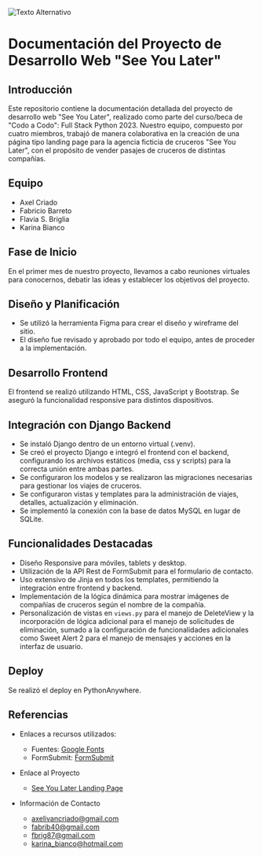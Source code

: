 ![Texto Alternativo](https://res.cloudinary.com/dciovdqaf/image/upload/v1702669538/Portada_smogaf.png)

# Documentación del Proyecto de Desarrollo Web "See You Later"

## Introducción
Este repositorio contiene la documentación detallada del proyecto de desarrollo web "See You Later", realizado como parte del curso/beca de "Codo a Codo": Full Stack Python 2023. Nuestro equipo, compuesto por cuatro miembros, trabajó de manera colaborativa en la creación de una página tipo landing page para la agencia ficticia de cruceros "See You Later", con el propósito de vender pasajes de cruceros de distintas compañías.

## Equipo
- Axel Criado
- Fabricio Barreto
- Flavia S. Briglia
- Karina Bianco

## Fase de Inicio
En el primer mes de nuestro proyecto, llevamos a cabo reuniones virtuales para conocernos, debatir las ideas y establecer los objetivos del proyecto.

## Diseño y Planificación
- Se utilizó la herramienta Figma para crear el diseño y wireframe del sitio.
- El diseño fue revisado y aprobado por todo el equipo, antes de proceder a la implementación.

## Desarrollo Frontend
El frontend se realizó utilizando HTML, CSS, JavaScript y Bootstrap. Se aseguró la funcionalidad responsive para distintos dispositivos.

## Integración con Django Backend
- Se instaló Django dentro de un entorno virtual (.venv).
- Se creó el proyecto Django e integró el frontend con el backend, configurando los archivos estáticos (media, css y scripts) para la correcta unión entre ambas partes.
- Se configuraron los modelos y se realizaron las migraciones necesarias para gestionar los viajes de cruceros.
- Se configuraron vistas y templates para la administración de viajes, detalles, actualización y eliminación.
- Se implementó la conexión con la base de datos MySQL en lugar de SQLite.


## Funcionalidades Destacadas
- Diseño Responsive para móviles, tablets y desktop.
- Utilización de la API Rest de FormSubmit para el formulario de contacto.
- Uso extensivo de Jinja en todos los templates, permitiendo la integración entre frontend y backend.
- Implementación de la lógica dinámica para mostrar imágenes de compañías de cruceros según el nombre de la compañía.
- Personalización de vistas en `views.py` para el manejo de DeleteView y la incorporación de lógica adicional para el manejo de solicitudes de eliminación, sumado a la configuración de funcionalidades adicionales como Sweet Alert 2 para el manejo de mensajes y acciones en la interfaz de usuario.


## Deploy
Se realizó el deploy en PythonAnywhere.


## Referencias

- Enlaces a recursos utilizados:
    - Fuentes: [Google Fonts](https://fonts.googleapis.com/css2?family=Inika&display=swap)
    - FormSubmit: [FormSubmit](https://formsubmit.co/)

- Enlace al Proyecto

    - [See You Later Landing Page](https://kbianco.pythonanywhere.com/)
    
- Información de Contacto
    - axelivancriado@gmail.com
    - fabrib40@gmail.com
    - fbrig87@gmail.com
    - karina_bianco@hotmail.com
